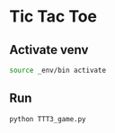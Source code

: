 # Tic Tac Toe

## Activate venv

~~~sh
source _env/bin activate
~~~

## Run

~~~
python TTT3_game.py
~~~